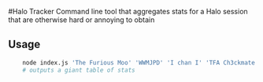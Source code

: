 #Halo Tracker
Command line tool that aggregates stats for a Halo session that are otherwise hard or annoying to obtain

## Usage

```bash
	node index.js 'The Furious Moo' 'WWMJPD' 'I chan I' 'TFA Ch3ckmate'
	# outputs a giant table of stats
```
